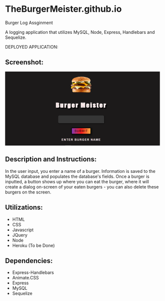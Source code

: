 # TheBurgerMeister.github.io
Burger Log Assginment

A logging application that utilizes MySQL, Node, Express, Handlebars and Sequelize.

DEPLOYED APPLICATION: 


<h2>Screenshot:</h2>

![GitHub Logo](/public/images/screenshot.png)


<h2>Description and Instructions:</h2>
In the user input, you enter a name of a burger. Information is saved to the MySQL database and populates the database's fields. Once a burger is inputted, a button shows up where you can eat the burger, where it will create a dialog on-screen of your eaten burgers - you can also delete these burgers on the screen.



<h2>Utilizations:</h2>

* HTML
* CSS
* Javascript
* JQuery
* Node
* Heroku (To be Done)


<h2>Dependencies:</h2>

* Express-Handlebars
* Animate.CSS
* Express
* MySQL
* Sequelize

